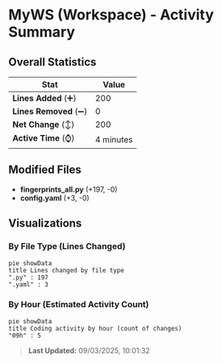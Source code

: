 # MyWS (Workspace) - Activity Summary 

## Overall Statistics

| Stat                   | Value                                                             |
| ---------------------- | ----------------------------------------------------------------- |
| **Lines Added** (➕)   | 200                                          |
| **Lines Removed** (➖) | 0                                        |
| **Net Change** (↕)    | 200                |
| **Active Time** (⌚)   | 4 minutes |


## Modified Files
- **fingerprints_all.py** (+197, -0)
- **config.yaml** (+3, -0)

## Visualizations

### By File Type (Lines Changed)

```mermaid
pie showData
title Lines changed by file type
".py" : 197
".yaml" : 3
```

### By Hour (Estimated Activity Count)

```mermaid
pie showData
title Coding activity by hour (count of changes)
"09h" : 5
```


> **Last Updated:** 09/03/2025, 10:01:32